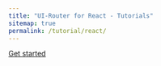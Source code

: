 ```yaml
---
title: "UI-Router for React - Tutorials"
sitemap: true
permalink: /tutorial/react/
---
```


[Get started](helloworld)
